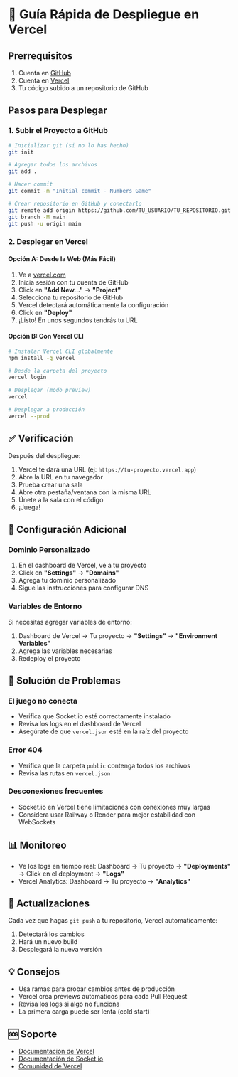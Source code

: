 # 🚀 Guía Rápida de Despliegue en Vercel

## Prerrequisitos

1. Cuenta en [GitHub](https://github.com)
2. Cuenta en [Vercel](https://vercel.com)
3. Tu código subido a un repositorio de GitHub

## Pasos para Desplegar

### 1. Subir el Proyecto a GitHub

```bash
# Inicializar git (si no lo has hecho)
git init

# Agregar todos los archivos
git add .

# Hacer commit
git commit -m "Initial commit - Numbers Game"

# Crear repositorio en GitHub y conectarlo
git remote add origin https://github.com/TU_USUARIO/TU_REPOSITORIO.git
git branch -M main
git push -u origin main
```

### 2. Desplegar en Vercel

#### Opción A: Desde la Web (Más Fácil)

1. Ve a [vercel.com](https://vercel.com)
2. Inicia sesión con tu cuenta de GitHub
3. Click en **"Add New..."** → **"Project"**
4. Selecciona tu repositorio de GitHub
5. Vercel detectará automáticamente la configuración
6. Click en **"Deploy"**
7. ¡Listo! En unos segundos tendrás tu URL

#### Opción B: Con Vercel CLI

```bash
# Instalar Vercel CLI globalmente
npm install -g vercel

# Desde la carpeta del proyecto
vercel login

# Desplegar (modo preview)
vercel

# Desplegar a producción
vercel --prod
```

## ✅ Verificación

Después del despliegue:

1. Vercel te dará una URL (ej: `https://tu-proyecto.vercel.app`)
2. Abre la URL en tu navegador
3. Prueba crear una sala
4. Abre otra pestaña/ventana con la misma URL
5. Únete a la sala con el código
6. ¡Juega!

## 🔧 Configuración Adicional

### Dominio Personalizado

1. En el dashboard de Vercel, ve a tu proyecto
2. Click en **"Settings"** → **"Domains"**
3. Agrega tu dominio personalizado
4. Sigue las instrucciones para configurar DNS

### Variables de Entorno

Si necesitas agregar variables de entorno:

1. Dashboard de Vercel → Tu proyecto → **"Settings"** → **"Environment Variables"**
2. Agrega las variables necesarias
3. Redeploy el proyecto

## 🐛 Solución de Problemas

### El juego no conecta

- Verifica que Socket.io esté correctamente instalado
- Revisa los logs en el dashboard de Vercel
- Asegúrate de que `vercel.json` esté en la raíz del proyecto

### Error 404

- Verifica que la carpeta `public` contenga todos los archivos
- Revisa las rutas en `vercel.json`

### Desconexiones frecuentes

- Socket.io en Vercel tiene limitaciones con conexiones muy largas
- Considera usar Railway o Render para mejor estabilidad con WebSockets

## 📊 Monitoreo

- Ve los logs en tiempo real: Dashboard → Tu proyecto → **"Deployments"** → Click en el deployment → **"Logs"**
- Vercel Analytics: Dashboard → Tu proyecto → **"Analytics"**

## 🔄 Actualizaciones

Cada vez que hagas `git push` a tu repositorio, Vercel automáticamente:
1. Detectará los cambios
2. Hará un nuevo build
3. Desplegará la nueva versión

## 💡 Consejos

- Usa ramas para probar cambios antes de producción
- Vercel crea previews automáticos para cada Pull Request
- Revisa los logs si algo no funciona
- La primera carga puede ser lenta (cold start)

## 🆘 Soporte

- [Documentación de Vercel](https://vercel.com/docs)
- [Documentación de Socket.io](https://socket.io/docs/)
- [Comunidad de Vercel](https://github.com/vercel/vercel/discussions)
